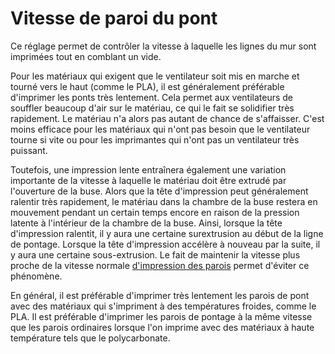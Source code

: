 Vitesse de paroi du pont
====
Ce réglage permet de contrôler la vitesse à laquelle les lignes du mur sont imprimées tout en comblant un vide.

Pour les matériaux qui exigent que le ventilateur soit mis en marche et tourné vers le haut (comme le PLA), il est généralement préférable d'imprimer les ponts très lentement. Cela permet aux ventilateurs de souffler beaucoup d'air sur le matériau, ce qui le fait se solidifier très rapidement. Le matériau n'a alors pas autant de chance de s'affaisser. C'est moins efficace pour les matériaux qui n'ont pas besoin que le ventilateur tourne si vite ou pour les imprimantes qui n'ont pas un ventilateur très puissant.

Toutefois, une impression lente entraînera également une variation importante de la vitesse à laquelle le matériau doit être extrudé par l'ouverture de la buse. Alors que la tête d'impression peut généralement ralentir très rapidement, le matériau dans la chambre de la buse restera en mouvement pendant un certain temps encore en raison de la pression latente à l'intérieur de la chambre de la buse. Ainsi, lorsque la tête d'impression ralentit, il y aura une certaine surextrusion au début de la ligne de pontage. Lorsque la tête d'impression accélère à nouveau par la suite, il y aura une certaine sous-extrusion. Le fait de maintenir la vitesse plus proche de la vitesse normale [d'impression des parois](../speed/speed_wall.md) permet d'éviter ce phénomène.

En général, il est préférable d'imprimer très lentement les parois de pont avec des matériaux qui s'impriment à des températures froides, comme le PLA. Il est préférable d'imprimer les parois de pontage à la même vitesse que les parois ordinaires lorsque l'on imprime avec des matériaux à haute température tels que le polycarbonate.
